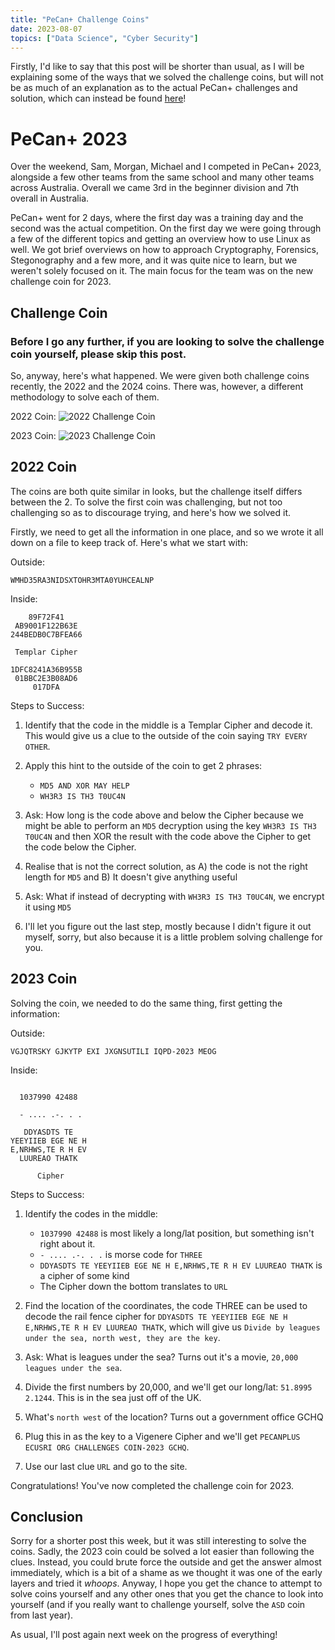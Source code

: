 ```yaml
---
title: "PeCan+ Challenge Coins"
date: 2023-08-07
topics: ["Data Science", "Cyber Security"]
---
```


Firstly, I'd like to say that this post will be shorter than usual, as I will be explaining some of the ways that we solved the challenge coins, but will not be as much of an explanation as to the actual PeCan+ challenges and solution, which can instead be found [here](https://github.com/ECUComputingAndSecurity/PECANCTF-2023-Public)!

# PeCan+ 2023

Over the weekend, Sam, Morgan, Michael and I competed in PeCan+ 2023, alongside a few other teams from the same school and many other teams across Australia. Overall we came 3rd in the beginner division and 7th overall in Australia.

PeCan+ went for 2 days, where the first day was a training day and the second was the actual competition. On the first day we were going through a few of the different topics and getting an overview how to use Linux as well. We got brief overviews on how to approach Cryptography, Forensics, Stegonography and a few more, and it was quite nice to learn, but we weren't solely focused on it. The main focus for the team was on the new challenge coin for 2023.

## Challenge Coin

### Before I go any further, if you are looking to solve the challenge coin yourself, please skip this post.
So, anyway, here's what happened. We were given both challenge coins recently, the 2022 and the 2024 coins. There was, however, a different methodology to solve each of them.

2022 Coin:
![2022 Challenge Coin](./coin_2022.jpg)

2023 Coin:
![2023 Challenge Coin](./coin_2023.jpg)

## 2022 Coin

The coins are both quite similar in looks, but the challenge itself differs between the 2. To solve the first coin was challenging, but not too challenging so as to discourage trying, and here's how we solved it.

Firstly, we need to get all the information in one place, and so we wrote it all down on a file to keep track of. Here's what we start with:

Outside: 

`WMHD35RA3NIDSXTOHR3MTA0YUHCEALNP`

Inside:
```
    89F72F41
 AB9001F122B63E
244BEDB0C7BFEA66

 Templar Cipher

1DFC8241A36B955B
 01BBC2E3B08AD6
     017DFA
```

Steps to Success:
1. Identify that the code in the middle is a Templar Cipher and decode it. This would give us a clue to the outside of the coin saying `TRY EVERY OTHER`.

2. Apply this hint to the outside of the coin to get 2 phrases:
    * `MD5 AND XOR MAY HELP`
    * `WH3R3 IS TH3 T0UC4N`

3. Ask: How long is the code above and below the Cipher because we might be able to perform an `MD5` decryption using the key `WH3R3 IS TH3 T0UC4N` and then XOR the result with the code above the Cipher to get the code below the Cipher.

4. Realise that is not the correct solution, as A) the code is not the right length for `MD5` and B) It doesn't give anything useful

5. Ask: What if instead of decrypting with `WH3R3 IS TH3 T0UC4N`, we encrypt it using `MD5`

6. I'll let you figure out the last step, mostly because I didn't figure it out myself, sorry, but also because it is a little problem solving challenge for you.

## 2023 Coin

Solving the coin, we needed to do the same thing, first getting the information:

Outside:

`VGJQTRSKY GJKYTP EXI JXGNSUTILI IQPD-2023 MEOG`

Inside:

```

  1037990 42488
 
  - .... .-. . .
  
   DDYASDTS TE
YEEYIIEB EGE NE H
E,NRHWS,TE R H EV
  LUUREAO THATK

      Cipher
```

Steps to Success:

1. Identify the codes in the middle:
    * `1037990 42488` is most likely a long/lat position, but something isn't right about it.
    * `- .... .-. . .` is morse code for `THREE`
    * `DDYASDTS TE YEEYIIEB EGE NE H E,NRHWS,TE R H EV LUUREAO THATK` is a cipher of some kind
    * The Cipher down the bottom translates to `URL`

2. Find the location of the coordinates, the code THREE can be used to decode the rail fence cipher for `DDYASDTS TE YEEYIIEB EGE NE H E,NRHWS,TE R H EV LUUREAO THATK`, which will give us `Divide by leagues under the sea, north west, they are the key`.

3. Ask: What is leagues under the sea? Turns out it's a movie, `20,000 leagues under the sea`.

4. Divide the first numbers by 20,000, and we'll get our long/lat: `51.8995 2.1244`. This is in the sea just off of the UK.

5. What's `north west` of the location? Turns out a government office GCHQ

6. Plug this in as the key to a Vigenere Cipher and we'll get `PECANPLUS ECUSRI ORG CHALLENGES COIN-2023 GCHQ`.

7. Use our last clue `URL` and go to the site. 

Congratulations! You've now completed the challenge coin for 2023.

## Conclusion

Sorry for a shorter post this week, but it was still interesting to solve the coins. Sadly, the 2023 coin could be solved a lot easier than following the clues. Instead, you could brute force the outside and get the answer almost immediately, which is a bit of a shame as we thought it was one of the early layers and tried it *whoops*. Anyway, I hope you get the chance to attempt to solve coins yourself and any other ones that you get the chance to look into yourself (and if you really want to challenge yourself, solve the `ASD` coin from last year).

As usual, I'll post again next week on the progress of everything!